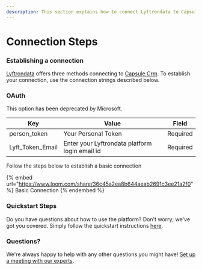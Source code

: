 ```yaml
---
description: This section explains how to connect Lyftrondata to Capsule Crm.
---
```


# Connection Steps

### Establishing a connection

[Lyftrondata](https://www.lyftrondata.com) offers three methods connecting to [Capsule Crm](https://www.lyftrondata.com/integration/sales-analytics/capsule/). To establish your connection, use the connection strings described below.

### OAuth

This option has been deprecated by Microsoft.

| Key                | Value                                          | Field    |
| ------------------ | ---------------------------------------------- | -------- |
| person\_token      | Your Personal Token                            | Required |
| Lyft\_Token\_Email | Enter your Lyftrondata platform login email id | Required |

Follow the steps below to establish a basic connection

{% embed url="https://www.loom.com/share/36c45a2ea8b644aeab2691c3ee21a2f0" %}
Basic Connection
{% endembed %}

### Quickstart Steps

Do you have questions about how to use the platform? Don't worry; we've got you covered. Simply follow the quickstart instructions [here](../../../quickstart-steps.md).

### Questions? <a href="#questions" id="questions"></a>

We're always happy to help with any other questions you might have! [Set up a meeting with our experts](https://www.lyftrondata.com/book-a-meeting/).
